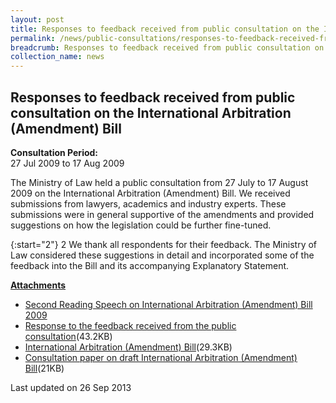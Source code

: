 ```yaml
---
layout: post
title: Responses to feedback received from public consultation on the International Arbitration (Amendment) Bill
permalink: /news/public-consultations/responses-to-feedback-received-from-public-consultation-on-the-international-arbitration-amendment/
breadcrumb: Responses to feedback received from public consultation on the International Arbitration (Amendment) Bill
collection_name: news
---
```


Responses to feedback received from public consultation on the International Arbitration (Amendment) Bill
---

**Consultation Period:**  
27 Jul 2009 to 17 Aug 2009

The Ministry of Law held a public consultation from 27 July to 17 August 2009 on the International Arbitration (Amendment) Bill. We received submissions from lawyers, academics and industry experts. These submissions were in general supportive of the amendments and provided suggestions on how the legislation could be further fine-tuned.

{:start="2"}
2 We thank all respondents for their feedback. The Ministry of Law considered these suggestions in detail and incorporated some of the feedback into the Bill and its accompanying Explanatory Statement.

<b><u>Attachments</u></b>

* [Second Reading Speech on International Arbitration (Amendment) Bill 2009](/news/parliamentary-speeches/second-reading-speech-by-law-minister-k-shanmugam-on-the-international-arbitration-amendment-bill)
* [Response to the feedback received from the public consultation](/files/linkclick1e3a.pdf/)(43.2KB)
* [International Arbitration (Amendment) Bill](/files/linkclick83db.pdf/)(29.3KB)
* [Consultation paper on draft International Arbitration (Amendment) Bill](/files/linkclick967e.pdf/)(21KB)

<p class="right-side-updated">Last updated on 26 Sep 2013</p>
